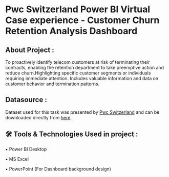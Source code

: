 # Pwc Switzerland Power BI Virtual Case experience - Customer Churn Retention Analysis Dashboard

## About Project :
To proactively identify telecom customers at risk of terminating their contracts, enabling the retention department to take preemptive action and reduce churn.Highlighting specific customer segments or individuals requiring immediate attention. Includes valuable information and data on customer behavior and termination patterns.

## Datasource :
Dataset used for this task was presented by [Pwc Switzerland](https://www.pwc.ch/en/careers-with-pwc/students/virtual-case-experience.html) and can be downloaded directly from [here](https://github.com/rashmi0007/customer_churn_analysis/blob/master/Telecom_Churn_Dataset.xlsx).

## 🛠 Tools & Technologies Used in project :
▪ Power BI Desktop

▪ MS Excel

▪ PowerPoint (For Dashboard background design)
